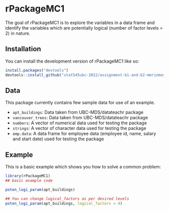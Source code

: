 
# rPackageMC1

<!-- badges: start -->
<!-- badges: end -->

The goal of rPackageMC1 is to explore the variables in a data frame and identify the variables which are potentially logical (number of factor levels = 2) in nature.

## Installation

You can install the development version of rPackageMC1 like so:


``` r
install.packages("devtools")
devtools::install_github("stat545ubc-2022/assignment-b1-and-b2-mmrinmoy1991/rPackageMC1")
```

## Data
This package currently contains few sample data for use of an example.
 - `apt_buildings`: Data taken from UBC-MDS/datateachr package
 - `vancouver_trees`: Data taken from UBC-MDS/datateachr package
 - `numbers`: A vector of numerical data used for testing the package
 - `strings`: A vector of character data used for testing the package
 - `emp.data`: A data frame for employee data (employee id, name, salary and start date) used for testing the package
 
## Example

This is a basic example which shows you how to solve a common problem:

``` r
library(rPackageMC1)
## basic example code

poten_logi_param(apt_buildings)

## You can change logical_factors as per desired levels
poten_logi_param(apt_buildings, logical_factors = 4)

```

